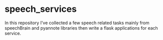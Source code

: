 # speech_services
In this repository I've collected a few speech related tasks mainly from speechBrain and pyannote libraries then write a flask applications for each service.
